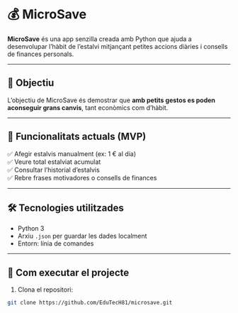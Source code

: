 # 💰 MicroSave

**MicroSave** és una app senzilla creada amb Python que ajuda a desenvolupar l’hàbit de l’estalvi mitjançant petites accions diàries i consells de finances personals.

---

## 🧠 Objectiu

L’objectiu de MicroSave és demostrar que **amb petits gestos es poden aconseguir grans canvis**, tant econòmics com d’hàbit.

---

## 🚀 Funcionalitats actuals (MVP)

✅ Afegir estalvis manualment (ex: 1 € al dia)  
✅ Veure total estalviat acumulat  
✅ Consultar l’historial d’estalvis  
✅ Rebre frases motivadores o consells de finances  

---

## 🛠️ Tecnologies utilitzades

- Python 3
- Arxiu `.json` per guardar les dades localment
- Entorn: línia de comandes

---

## 🧪 Com executar el projecte

1. Clona el repositori:
```bash
git clone https://github.com/EduTecH81/microsave.git
